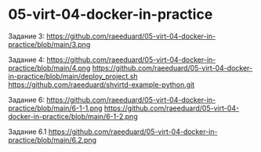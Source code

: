 # 05-virt-04-docker-in-practice

Задание 3:   https://github.com/raeeduard/05-virt-04-docker-in-practice/blob/main/3.png

Задание 4:   https://github.com/raeeduard/05-virt-04-docker-in-practice/blob/main/4.png
             https://github.com/raeeduard/05-virt-04-docker-in-practice/blob/main/deploy_project.sh
             https://github.com/raeeduard/shvirtd-example-python.git

Задание 6:   https://github.com/raeeduard/05-virt-04-docker-in-practice/blob/main/6-1-1.png
             https://github.com/raeeduard/05-virt-04-docker-in-practice/blob/main/6-1-2.png

Задание 6.1  https://github.com/raeeduard/05-virt-04-docker-in-practice/blob/main/6.2.png          

